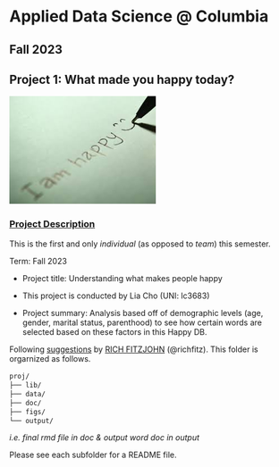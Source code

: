 # Applied Data Science @ Columbia
## Fall 2023
## Project 1: What made you happy today?

![image](figs/title.jpeg)

### [Project Description](doc/Proj1_desc.md)
This is the first and only *individual* (as opposed to *team*) this semester. 

Term: Fall 2023

+ Project title: Understanding what makes people happy
+ This project is conducted by Lia Cho (UNI: lc3683)

+ Project summary: Analysis based off of demographic levels (age, gender, marital status, parenthood) to see how certain words are selected based on these factors in this Happy DB. 

Following [suggestions](http://nicercode.github.io/blog/2013-04-05-projects/) by [RICH FITZJOHN](http://nicercode.github.io/about/#Team) (@richfitz). This folder is orgarnized as follows.

```
proj/
├── lib/
├── data/
├── doc/
├── figs/
└── output/
```
*i.e. final rmd file in doc & output word doc in output*

Please see each subfolder for a README file.
